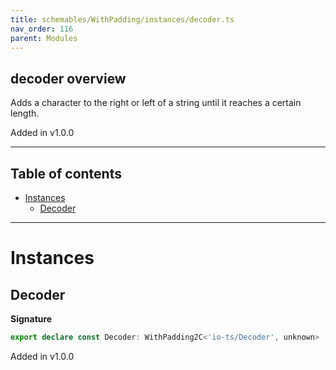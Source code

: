 ```yaml
---
title: schemables/WithPadding/instances/decoder.ts
nav_order: 116
parent: Modules
---
```


## decoder overview

Adds a character to the right or left of a string until it reaches a certain length.

Added in v1.0.0

---

<h2 class="text-delta">Table of contents</h2>

- [Instances](#instances)
  - [Decoder](#decoder)

---

# Instances

## Decoder

**Signature**

```ts
export declare const Decoder: WithPadding2C<'io-ts/Decoder', unknown>
```

Added in v1.0.0
